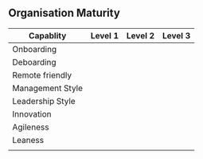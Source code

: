 ## Organisation Maturity



| Capablity        | Level 1 | Level 2 | Level 3 |
| ---------------- | ------- | ------- | ------- |
| Onboarding       |         |         |         |
| Deboarding       |         |         |         |
| Remote friendly  |         |         |         |
| Management Style |         |         |         |
| Leadership Style |         |         |         |
| Innovation       |         |         |         |
| Agileness        |         |         |         |
| Leaness          |         |         |         |
|                  |         |         |         |

